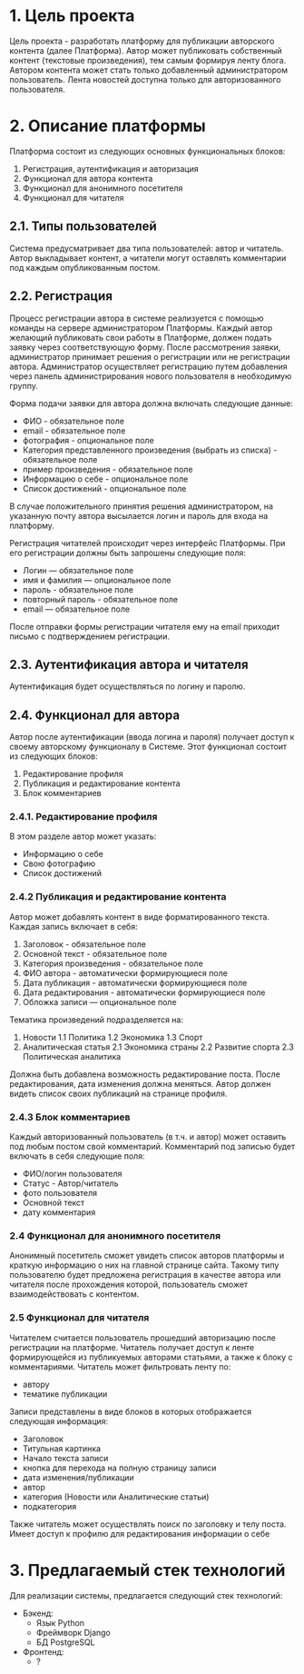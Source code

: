 ﻿# 1. Цель проекта

Цель проекта - разработать платформу для публикации авторского контента
(далее Платформа).
Автор может публиковать собственный контент (текстовые произведения), тем самым
формируя ленту блога. Автором контента может стать только добавленный
администратором пользователь. Лента новостей доступна только для авторизованного
пользователя.

# 2. Описание платформы

Платформа состоит из следующих основных функциональных блоков:

1. Регистрация, аутентификация и авторизация
2. Функционал для автора контента
3. Функционал для анонимного посетителя
4. Функционал для читателя

## 2.1. Типы пользователей

Система предусматривает два типа пользователей: автор и читатель.
Автор выкладывает контент, а читатели могут оставлять комментарии под каждым
опубликованным постом.

## 2.2. Регистрация

Процесс регистрации автора в системе реализуется с помощью команды на сервере
администратором Платформы.
Каждый автор желающий публиковать свои работы в Платформе, должен подать заявку
через соответствующую форму. После рассмотрения заявки, администратор принимает
решения о регистрации или не регистрации автора.
Администратор осуществляет регистрацию путем добавления через панель администрирования нового пользователя в необходимую группу.

Форма подачи заявки для автора должна включать следующие данные:
- ФИО - обязательное поле
- email - обязательное поле
- фотография - опциональное поле
- Категория представленного произведения (выбрать из списка) - обязательное поле
- пример произведения - обязательное поле
- Информацию о себе - опциональное поле
- Список достижений - опциональное поле

В случае положительного принятия решения администратором, на указанную почту автора высылается логин и пароль для входа на платформу.

Регистрация читателей происходит через интерфейс Платформы. При его регистрации должны быть запрошены следующие поля:

-   Логин — обязательное поле
-   имя и фамилия — опциональное поле
-   пароль - обязательное поле
-   повторный пароль - обязательное поле
-   email — обязательное поле

После отправки формы регистрации читателя ему на email приходит письмо с подтверждением регистрации.

## 2.3. Аутентификация автора и читателя

Аутентификация будет осуществляться по логину и паролю.

## 2.4. Функционал для автора

Автор после аутентификации (ввода логина и пароля) получает доступ к
своему авторскому функционалу в Системе. Этот функционал состоит из
следующих блоков:

1. Редактирование профиля
2. Публикация и редактирование контента
3. Блок комментариев



### 2.4.1. Редактирование профиля

В этом разделе автор может указать:

- Информацию о себе
- Свою фотографию
- Список достижений

### 2.4.2 Публикация и редактирование контента

Автор может добавлять контент в виде форматированного текста. Каждая запись включает в себя:

1. Заголовок - обязательное поле
2. Основной текст - обязательное поле
3. Категория произведения - обязательное поле
4. ФИО автора - автоматически формирующиеся поле
5. Дата публикация - автоматически формирующиеся поле
6. Дата редактирования - автоматически формирующиеся поле
7. Обложка записи — опциональное поле

Тематика произведений подразделяется на:
1. Новости
  1.1 Политика
  1.2 Экономика
  1.3 Спорт
2. Аналитическая статья
  2.1 Экономика страны
  2.2 Развитие спорта
  2.3 Политическая аналитика

Должна быть добавлена возможность редактирование поста. После редактирования, дата изменения должна меняться.
Автор должен видеть список своих публикаций на странице профиля.

### 2.4.3 Блок комментариев

Каждый авторизованный пользователь (в т.ч. и автор) может оставить под любым постом свой комментарий. Комментарий под записью будет включать в себя следующие поля:

- ФИО/логин пользователя
- Статус - Автор/читатель
- фото пользователя
- Основной текст
- дату комментария

### 2.4 Функционал для анонимного посетителя

Анонимный посетитель сможет увидеть список авторов платформы и краткую информацию
о них на главной странице сайта.
Такому типу пользователю будет предложена регистрация в качестве автора или
читателя после прохождения которой, пользователь сможет взаимодействовать с
контентом.

### 2.5 Функционал для читателя

Читателем считается пользователь прошедший авторизацию после регистрации на платформе.
Читатель получает доступ к ленте формирующейся из публикуемых авторами статьями, а также к блоку с комментариями.
Читатель может фильтровать ленту по:
- автору
- тематике публикации

Записи представлены в виде блоков в которых отображается следующая информация:
- Заголовок
- Титульная картинка
- Начало текста записи
- кнопка для перехода на полную страницу записи
- дата изменения/публикации
- автор
- категория (Новости или Аналитические статьи)
- подкатегория

Также читатель может осуществлять поиск по заголовку и телу поста. Имeeт доступ к профилю для редактирования 
информации о себе 

# 3. Предлагаемый стек технологий

Для реализации системы, предлагается следующий стек технологий:

-   Бэкенд:
    -   Язык Python
    -   Фреймворк Django
    -   БД PostgreSQL
-   Фронтенд:
    -   ?
